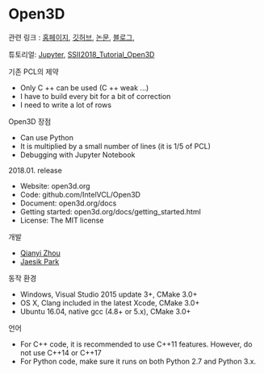 # Open3D 

관련 링크 : [홈페이지](http://www.open3d.org/docs/getting_started.html#compiling-from-source), [깃허브](https://github.com/IntelVCL/Open3D), [논문](http://www.open3d.org/paper.pdf), [블로그](), 

튜토리얼: [Jupyter](https://nbviewer.jupyter.org/url/lang.sist.chukyo-u.ac.jp/Classes/Open3D/Open3D.ipynb), [SSII2018_Tutorial_Open3D](https://github.com/sakizuki/SSII2018_Tutorial_Open3D)


기존 PCL의 제약 
- Only C ++ can be used (C ++ weak ...)
- I have to build every bit for a bit of correction
- I need to write a lot of rows

Open3D 장점 
- Can use Python
- It is multiplied by a small number of lines (it is 1/5 of PCL)
- Debugging with Jupyter Notebook

2018.01. release

- Website: open3d.org
- Code: github.com/IntelVCL/Open3D
- Document: open3d.org/docs
- Getting started: open3d.org/docs/getting_started.html
- License: The MIT license

개발
- [Qianyi Zhou](http://qianyi.info/) 
- [Jaesik Park](http://jaesik.info/)

동작 환경 

- Windows, Visual Studio 2015 update 3+, CMake 3.0+
- OS X, Clang included in the latest Xcode, CMake 3.0+
- Ubuntu 16.04, native gcc (4.8+ or 5.x), CMake 3.0+

언어 
- For C++ code, it is recommended to use C++11 features. However, do not use C++14 or C++17
- For Python code, make sure it runs on both Python 2.7 and Python 3.x.





